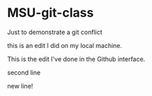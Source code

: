 # MSU-git-class
Just to demonstrate a git conflict



this is an edit I did on my local machine.

This is the edit I've done in the Github interface.

second line

new line!